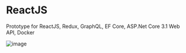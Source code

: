 # ReactJS
Prototype for ReactJS, Redux, GraphQL, EF Core, ASP.Net Core 3.1 Web API, Docker


![image](https://user-images.githubusercontent.com/13359515/225910995-42fbcbfd-ee0c-4b07-b737-01e9dda555bd.png)

